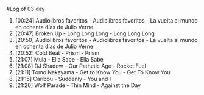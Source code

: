 #Log of 03 day

1. [00:24] Audiolibros favoritos - Audiolibros favoritos - La vuelta al mundo en ochenta días de Julio Verne
1. [20:47] Broken Up - Long Long Long - Long Long Long
1. [20:50] Audiolibros favoritos - Audiolibros favoritos - La vuelta al mundo en ochenta días de Julio Verne
1. [20:52] Cold Beat - Prism - Prism
1. [21:07] Mula - Ella Sabe - Ella Sabe
1. [21:08] DJ Shadow - Our Pathetic Age - Rocket Fuel
1. [21:11] Tomo Nakayama - Get to Know You - Get To Know You
1. [21:15] Caribou - Suddenly - You and I
1. [21:20] Wolf Parade - Thin Mind - Against the Day
